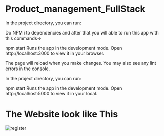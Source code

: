 # Product_management_FullStack

In the project directory, you can run:

Do NPM i to dependencies and after that you will able to run this app with this 
commands=>

npm start
Runs the app in the development mode.
Open http://localhost:3000 to view it in your browser.

The page will reload when you make changes.
You may also see any lint errors in the console.

In the project directory, you can run:

npm start
Runs the app in the development mode.
Open http://localhost:5000 to view it in your local.

 # The Website look like This

![register](https://user-images.githubusercontent.com/106573507/221603507-b3a5e3bb-bfb1-427c-9959-38f8d5ed8508.JPG)
